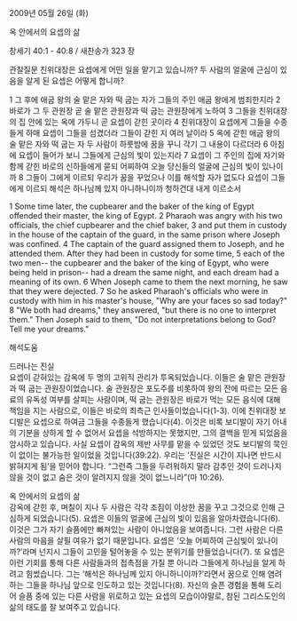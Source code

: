 2009년 05월 26일 (화)

옥 안에서의 요셉의 삶



창세기 40:1 - 40:8 / 새찬송가 323 장


관찰질문
친위대장은 요셉에게 어떤 일을 맡기고 있습니까?
두 사람의 얼굴에 근심이 있음을 알게 된 요셉은 어떻게 합니까?

1 그 후에 애굽 왕의 술 맡은 자와 떡 굽는 자가 그들의 주인 애굽 왕에게 범죄한지라 2 바로가 그 두 관원장 곧 술 맡은 관원장과 떡 굽는 관원장에게 노하여 3 그들을 친위대장의 집 안에 있는 옥에 가두니 곧 요셉이 갇힌 곳이라 4 친위대장이 요셉에게 그들을 수종들게 하매 요셉이 그들을 섬겼더라 그들이 갇힌 지 여러 날이라 
5 옥에 갇힌 애굽 왕의 술 맡은 자와 떡 굽는 자 두 사람이 하룻밤에 꿈을 꾸니 각기 그 내용이 다르더라 6 아침에 요셉이 들어가 보니 그들에게 근심의 빛이 있는지라 7 요셉이 그 주인의 집에 자기와 함께 갇힌 바로의 신하들에게 묻되 어찌하여 오늘 당신들의 얼굴에 근심의 빛이 있나이까 8 그들이 그에게 이르되 우리가 꿈을 꾸었으나 이를 해석할 자가 없도다 요셉이 그들에게 이르되 해석은 하나님께 있지 아니하니이까 청하건대 내게 이르소서  

1 Some time later, the cupbearer and the baker of the king of Egypt offended their master, the king of Egypt. 2 Pharaoh was angry with his two officials, the chief cupbearer and the chief baker, 3 and put them in custody in the house of the captain of the guard, in the same prison where Joseph was confined. 4 The captain of the guard assigned them to Joseph, and he attended them. After they had been in custody for some time, 5 each of the two men-- the cupbearer and the baker of the king of Egypt, who were being held in prison-- had a dream the same night, and each dream had a meaning of its own. 6 When Joseph came to them the next morning, he saw that they were dejected. 7 So he asked Pharaoh's officials who were in custody with him in his master's house, "Why are your faces so sad today?" 8 "We both had dreams," they answered, "but there is no one to interpret them." Then Joseph said to them, "Do not interpretations belong to God? Tell me your dreams."

해석도움





드러나는 진실  
요셉이 갇혀있는 감옥에 두 명의 고위직 관리가 투옥되었습니다. 이들은 술 맡은 관원장과 떡 굽는 관원장이었습니다. 술 관원장은 포도주를 비롯하여 왕의 잔에 따르는 모든 음료의 유독성 여부를 살피는 사람이며, 떡 굽는 관원장은 바로가 먹는 모든 음식에 대해 책임을 지는 사람으로, 이들은 바로의 최측근 인사들이었습니다(1-3). 이에 친위대장 보디발은 요셉으로 하여금 그들을 수종들게 했습니다(4). 이것은 비록 보디발이 자기 아내의 기분을 상하게 할 수 없어서 요셉을 석방하지는 못했지만, 그의 결백을 믿게 되었음을 암시하고 있습니다. 사실 요셉이 감옥의 제반 사무를 맡을 수 있었던 것도 보디발의 묵인이 없이는 불가능한 일이었을 것입니다(39:22). 우리는 ‘진실은 시간이 지나면 반드시 밝혀지게 됨’을 믿어야 합니다. “그런즉 그들을 두려워하지 말라 감추인 것이 드러나지 않을 것이 없고 숨은 것이 알려지지 않을 것이 없느니라”(마 10:26).          

옥 안에서의 요셉의 삶  
감옥에 갇힌 후, 며칠이 지나 두 사람은 각각 조짐이 이상한 꿈을 꾸고 그것으로 인해 근심하게 되었습니다(5). 요셉은 이들의 얼굴에 근심의 빛이 있음을 알아차렸습니다(6). 이것은 그가 자기 슬픔에만 빠져있는 사람이 아니었음을 보여줍니다. 그런 사람은 다른 사람의 마음을 살필 여유가 없기 때문입니다. 요셉은 ‘오늘 어찌하여 근심빛이 있나이까?’라며 넌지시 그들이 고민을 털어놓을 수 있는 분위기를 만들었습니다(7). 또 요셉은 이런 기회를 통해 다른 사람들과의 접촉점을 가질 뿐 아니라 그들에게 하나님을 알게 하려고 힘썼습니다. 그는 ‘해석은 하나님께 있지 아니하니이까?’라면서 꿈으로 인해 염려하는 그들을 하나님 앞으로 인도하고 있는 것입니다(8). 자신의 슬픈 경험을 통해 도리어 슬픔 중에 있는 다른 사람을 위로하고 있는 요셉의 모습이야말로, 참된 그리스도인의 삶의 태도를 잘 보여주고 있습니다.